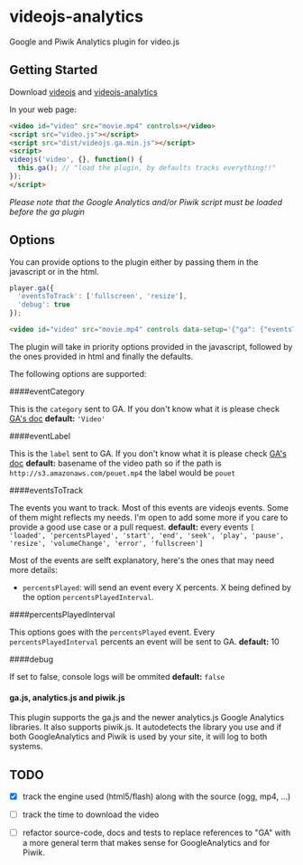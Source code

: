 # videojs-analytics

Google and Piwik Analytics plugin for video.js

## Getting Started
Download [videojs](http://www.videojs.com/) and [videojs-analytics](https://github.com/azine/videojs-analytics)

In your web page:
```html
<video id="video" src="movie.mp4" controls></video>
<script src="video.js"></script>
<script src="dist/videojs.ga.min.js"></script>
<script>
videojs('video', {}, function() {
  this.ga(); // "load the plugin, by defaults tracks everything!!"
});
</script>
```

_Please note that the Google Analytics and/or Piwik script must be loaded before the ga plugin_

## Options

You can provide options to the plugin either by passing them in the javascript or in the html.

```javascript
player.ga({
  'eventsToTrack': ['fullscreen', 'resize'],
  'debug': true
});
```

```html
<video id="video" src="movie.mp4" controls data-setup='{"ga": {"eventsToTrack": ["error"]}}'></video>
```

The plugin will take in priority options provided in the javascript, followed by the ones provided in html and finally the defaults.

The following options are supported:

####eventCategory

This is the ```category``` sent to GA. If you don't know what it is please check [GA's doc](https://developers.google.com/analytics/devguides/collection/gajs/eventTrackerGuide)
**default:** ```'Video'```


####eventLabel

This is the ```label``` sent to GA. If you don't know what it is please check [GA's doc](https://developers.google.com/analytics/devguides/collection/gajs/eventTrackerGuide)
**default:** basename of the video path so if the path is ```http://s3.amazonaws.com/pouet.mp4``` the label would be ```pouet```

####eventsToTrack

The events you want to track. Most of this events are videojs events. Some of them might reflects my needs.
I'm open to add some more if you care to provide a good use case or a pull request.
**default:** every events
  ```[ 'loaded', 'percentsPlayed', 'start', 'end', 'seek', 'play', 'pause', 'resize', 'volumeChange', 'error', 'fullscreen']```

Most of the events are selft explanatory, here's the ones that may need more details:

- ```percentsPlayed```: will send an event every X percents. X being defined by the option ```percentsPlayedInterval```.

####percentsPlayedInterval

This options goes with the ```percentsPlayed``` event. Every ```percentsPlayedInterval``` percents an event will be sent to GA.
**default:** 10

####debug

If set to false, console logs will be ommited
**default:** ```false```

#### ga.js, analytics.js and piwik.js

This plugin supports the ga.js and the newer analytics.js Google Analytics libraries. It also supports piwik.js.
It autodetects the library you use and if both GoogleAnalytics and Piwik is used by your site, it will log to both systems.


## TODO

- [x] track the engine used (html5/flash) along with the source (ogg, mp4, ...)
- [ ] track the time to download the video
- [ ] refactor source-code, docs and tests to replace references to "GA" with a more general term that makes sense for GoogleAnalytics and for Piwik.


